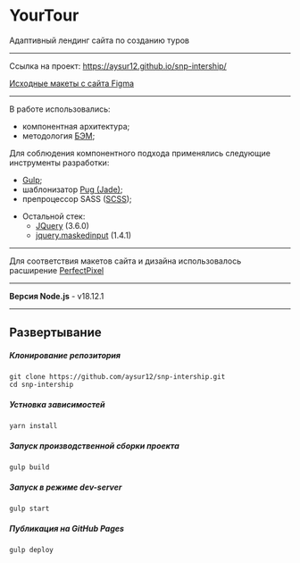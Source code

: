 # YourTour

Адаптивный лендинг сайта по созданию туров

___
Cсылка на проект: https://aysur12.github.io/snp-intership/

[Исходные макеты с сайта Figma](https://www.figma.com/file/uKDKIf28damyLHA5RJIGeH/SNP:-FE-internship)
___
В работе использовались: 
  + компонентная архитектура;
  + методология [БЭМ](https://ru.bem.info/methodology/quick-start/);

Для соблюдения компонентного подхода применялись следующие инструменты разработки:
  + [Gulp](https://gulpjs.com/);
  + шаблонизатор [Pug (Jade)](https://pugjs.org/api/getting-started.html);
  + препроцессор SASS ([SCSS](https://sass-scss.ru/));

- Остальной стек:
  + [JQuery](https://github.com/jquery/jquery) (3.6.0)
  + [jquery.maskedinput](https://github.com/digitalBush/jquery.maskedinput) (1.4.1)

___

Для соответствия макетов сайта и дизайна использовалось расширение [PerfectPixel](https://chrome.google.com/webstore/detail/perfectpixel-by-welldonec/dkaagdgjmgdmbnecmcefdhjekcoceebi?hl=ru)
___
__Версия Node.js__ - v18.12.1
___
## Развертывание
##### Клонирование репозитория
```
git clone https://github.com/aysur12/snp-intership.git
cd snp-intership
```
##### Устновка зависимостей
```
yarn install
```
##### Запуск производственной сборки проекта
```
gulp build
```
##### Запуск в режиме dev-server
```
gulp start
```
##### Публикация на GitHub Pages
```
gulp deploy
```
